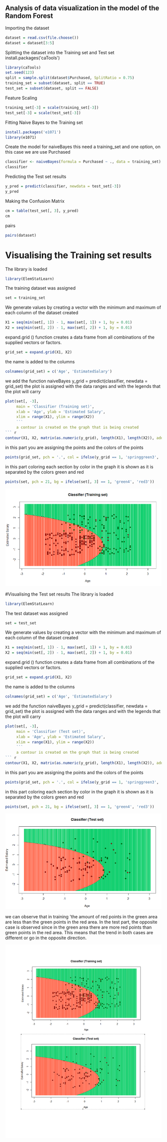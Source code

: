 ## Analysis of data visualization in the model of the Random Forest
Importing the dataset

```r
dataset = read.csv(file.choose())
dataset = dataset[3:5]
```
Splitting the dataset into the Training set and Test set
install.packages('caTools')
```r
library(caTools)
set.seed(123)
split = sample.split(dataset$Purchased, SplitRatio = 0.75)
training_set = subset(dataset, split == TRUE)
test_set = subset(dataset, split == FALSE)
```
Feature Scaling
```r
training_set[-3] = scale(training_set[-3])
test_set[-3] = scale(test_set[-3])
```
Fitting Naive Bayes to the Training set
```r
install.packages('e1071')
library(e1071)
```
Create the  model for naiveBayes this need a training_set and one option, on this case we are use Purchased
```r
classifier <- naiveBayes(formula = Purchased ~ ., data = training_set)
classifier
```
Predicting the Test set results
```r
y_pred = predict(classifier, newdata = test_set[-3])
y_pred
```
Making the Confusion Matrix
```r
cm = table(test_set[, 3], y_pred)
cm
```

pairs
```r
pairs(dataset)
  ```
# Visualising the Training set results

The library is loaded
```r
library(ElemStatLearn)
```
The training dataset was assigned
```r
set = training_set
```
We generate values by creating a vector with the minimum and maximum of each column of the dataset created
```r
X1 = seq(min(set[, 1]) - 1, max(set[, 1]) + 1, by = 0.01)
X2 = seq(min(set[, 2]) - 1, max(set[, 2]) + 1, by = 0.01)
```
expand.grid () function creates a data frame from all combinations of the supplied vectors or factors.
```r
grid_set = expand.grid(X1, X2)
```
the name is added to the columns
```r
colnames(grid_set) = c('Age', 'EstimatedSalary')
```
we add the function naiveBayes 
y_grid = predict(classifier, newdata = grid_set)
the plot is assigned with the data ranges and with the legends that the plot will carry
``` r
plot(set[, -3],
     main = 'Classifier (Training set)',
     xlab = 'Age', ylab = 'Estimated Salary',
     xlim = range(X1), ylim = range(X2))
	 ```
	 a contour is created on the graph that is being created
``` r
contour(X1, X2, matrix(as.numeric(y_grid), length(X1), length(X2)), add = TRUE)
```
 in this part you are assigning the points and the colors of the points
``` r
points(grid_set, pch = '.', col = ifelse(y_grid == 1, 'springgreen3', 'tomato'))
```
in this part coloring each section by color in the graph it is shown as it is separated by the colors green and red
``` r
points(set, pch = 21, bg = ifelse(set[, 3] == 1, 'green4', 'red3'))
```

![naiveBayes](Training.PNG)

#Visualising the Test set results
The library is loaded
```r
library(ElemStatLearn)
```
The test dataset was assigned
```r
set = test_set
```
We generate values by creating a vector with the minimum and maximum of each column of the dataset created
```r
X1 = seq(min(set[, 1]) - 1, max(set[, 1]) + 1, by = 0.01)
X2 = seq(min(set[, 2]) - 1, max(set[, 2]) + 1, by = 0.01)
```
expand.grid () function creates a data frame from all combinations of the supplied vectors or factors.
```r
grid_set = expand.grid(X1, X2)
```
the name is added to the columns
```r
colnames(grid_set) = c('Age', 'EstimatedSalary')
```
we add the function naiveBayes 
y_grid = predict(classifier, newdata = grid_set)
the plot is assigned with the data ranges and with the legends that the plot will carry
``` r
plot(set[, -3],
     main = 'Classifier (Test set)',
     xlab = 'Age', ylab = 'Estimated Salary',
     xlim = range(X1), ylim = range(X2))
	 ```
	 a contour is created on the graph that is being created
``` r
contour(X1, X2, matrix(as.numeric(y_grid), length(X1), length(X2)), add = TRUE)
```
 in this part you are assigning the points and the colors of the points
``` r
points(grid_set, pch = '.', col = ifelse(y_grid == 1, 'springgreen3', 'tomato'))
```
in this part coloring each section by color in the graph it is shown as it is separated by the colors green and red
``` r
points(set, pch = 21, bg = ifelse(set[, 3] == 1, 'green4', 'red3'))
```

![naiveBayestest](test.PNG)




we can observe that in training 'the amount of red points in the green area are less than the green points in the red area.
In the test part, the opposite case is observed since in the green area there are more red points than green points in the red area.
This means that the trend in both cases are different or go in the opposite direction.

![naiveBayestrainingtest](Training-test.PNG)
